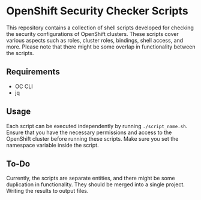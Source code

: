 # OpenShift Security Checker Scripts

This repository contains a collection of shell scripts developed for checking the security configurations of OpenShift clusters. These scripts cover various aspects such as roles, cluster roles, bindings, shell access, and more. Please note that there might be some overlap in functionality between the scripts.

## Requirements

- OC CLI
- jq

## Usage

Each script can be executed independently by running `./script_name.sh`. Ensure that you have the necessary permissions and access to the OpenShift cluster before running these scripts. Make sure you set the namespace variable inside the script.

## To-Do

Currently, the scripts are separate entities, and there might be some duplication in functionality. They should be merged into a single project.
Writing the results to output files.

